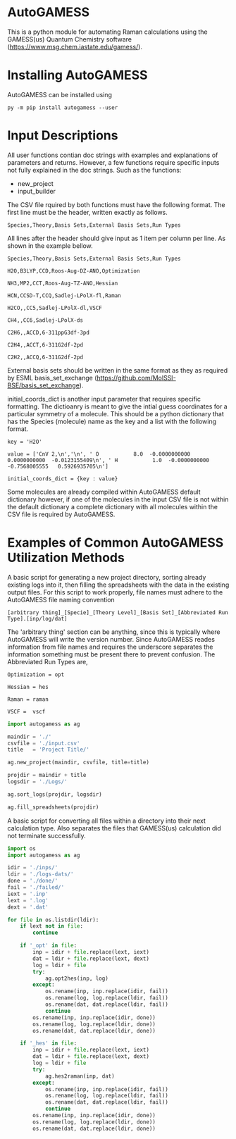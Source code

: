 # AutoGAMESS

This is a python module for automating Raman calculations using the GAMESS(us) Quantum Chemistry software (https://www.msg.chem.iastate.edu/gamess/).

# Installing AutoGAMESS

AutoGAMESS can be installed using

`py -m pip install autogamess --user`

# Input Descriptions
All user functions contian doc strings with examples and explanations of parameters and returns. However, a few functions require specific inputs not fully explained in the doc strings. Such as the functions:
* new_project
* input_builder

The CSV file rquired by both functions must have the following format. The first line must be the header, written exactly as follows.

`Species,Theory,Basis Sets,External Basis Sets,Run Types`

All lines after the header should give input as 1 item per column per line. As shown in the example bellow.

`Species,Theory,Basis Sets,External Basis Sets,Run Types`

`H2O,B3LYP,CCD,Roos-Aug-DZ-ANO,Optimization`

`NH3,MP2,CCT,Roos-Aug-TZ-ANO,Hessian`

`HCN,CCSD-T,CCQ,Sadlej-LPolX-fl,Raman`

`H2CO,,CC5,Sadlej-LPolX-dl,VSCF`

`CH4,,CC6,Sadlej-LPolX-ds`

`C2H6,,ACCD,6-311ppG3df-3pd`

`C2H4,,ACCT,6-311G2df-2pd`

`C2H2,,ACCQ,6-311G2df-2pd`

External basis sets should be written in the same format as they as required by ESML basis_set_exchange (https://github.com/MolSSI-BSE/basis_set_exchange).

initial_coords_dict is another input parameter that requires specific formatting. The dictioanry is meant to give the intial guess coordinates for a particular symmetry of a molecule. This should be a python dictionary that has the Species (molecule) name as the key and a list with the following format.

`key = 'H2O'`

`value = ['CnV 2,\n','\n',
' O           8.0  -0.0000000000   0.0000000000  -0.0123155409\n',
' H           1.0  -0.0000000000  -0.7568005555   0.5926935705\n']`

`initial_coords_dict = {key : value}`

Some molecules are already compiled within AutoGAMESS default dictionary however, if one of the molecules in the input CSV file is not within the default dictionary a complete dictionary with all molecules within the CSV file is required by AutoGAMESS.

# Examples of Common AutoGAMESS Utilization Methods

A basic script for generating a new project directory, sorting already existing logs into it, then filling the spreadsheets with the data in the existing output files. For this script to work properly, file names must adhere to the AutoGAMESS file naming convention

`[arbitrary thing]_[Specie]_[Theory Level]_[Basis Set]_[Abbreviated Run Type].[inp/log/dat]`

The 'arbitrary thing' section can be anything, since this is typically where AutoGAMESS will write the version number. Since AutoGAMESS reades information from file names and requires the underscore separates the information something must be present there to prevent confusion. The Abbreviated Run Types are,

`Optimization = opt`

`Hessian = hes`

`Raman = raman`

`VSCF =  vscf`

```python
import autogamess as ag

maindir = './'
csvfile = './input.csv'
title   = 'Project Title/'

ag.new_project(maindir, csvfile, title=title)

projdir = maindir + title
logsdir = './Logs/'

ag.sort_logs(projdir, logsdir)

ag.fill_spreadsheets(projdir)
```

A basic script for converting all files within a directory into their next calculation type. Also separates the files that GAMESS(us) calculation did not terminate successfully.

```python
import os
import autogamess as ag

idir = './inps/'
ldir = './logs-dats/'
done = './done/'
fail = './failed/'
iext = '.inp'
lext = '.log'
dext = '.dat'

for file in os.listdir(ldir):
    if lext not in file:
        continue

    if '_opt' in file:     
        inp = idir + file.replace(lext, iext)
        dat = ldir + file.replace(lext, dext)
        log = ldir + file
        try:
            ag.opt2hes(inp, log)
        except:
            os.rename(inp, inp.replace(idir, fail))
            os.rename(log, log.replace(ldir, fail))
            os.rename(dat, dat.replace(ldir, fail))
            continue
        os.rename(inp, inp.replace(idir, done))
        os.rename(log, log.replace(ldir, done))
        os.rename(dat, dat.replace(ldir, done))

    if '_hes' in file:
        inp = idir + file.replace(lext, iext)
        dat = ldir + file.replace(lext, dext)
        log = ldir + file
        try:
            ag.hes2raman(inp, dat)
        except:
            os.rename(inp, inp.replace(idir, fail))
            os.rename(log, log.replace(ldir, fail))
            os.rename(dat, dat.replace(ldir, fail))
            continue
        os.rename(inp, inp.replace(idir, done))
        os.rename(log, log.replace(ldir, done))
        os.rename(dat, dat.replace(ldir, done))
```
